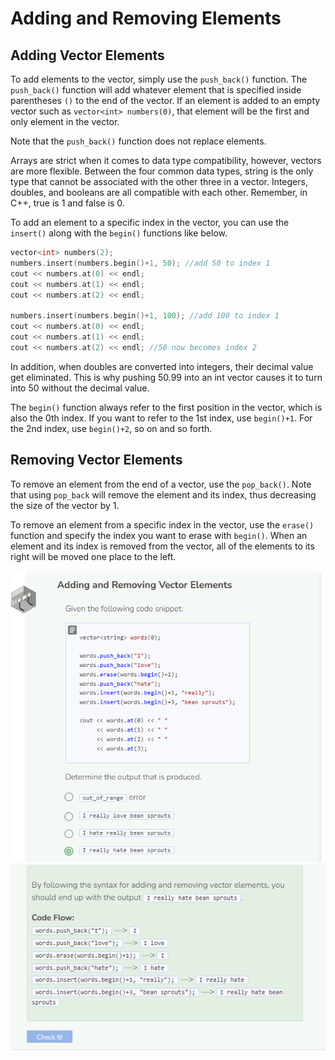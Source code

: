 # Adding and Removing Elements
## Adding Vector Elements
To add elements to the vector, simply use the `push_back()` function. The `push_back()` function will add whatever element that is specified inside parentheses `()` to the end of the vector. If an element is added to an empty vector such as `vector<int> numbers(0)`, that element will be the first and only element in the vector.

Note that the `push_back()` function does not replace elements.

Arrays are strict when it comes to data type compatibility, however, vectors are more flexible. Between the four common data types, string is the only type that cannot be associated with the other three in a vector. Integers, doubles, and booleans are all compatible with each other. Remember, in C++, true is 1 and false is 0.

To add an element to a specific index in the vector, you can use the `insert()` along with the `begin()` functions like below.

```cpp
vector<int> numbers(2);
numbers.insert(numbers.begin()+1, 50); //add 50 to index 1
cout << numbers.at(0) << endl;
cout << numbers.at(1) << endl;
cout << numbers.at(2) << endl;

numbers.insert(numbers.begin()+1, 100); //add 100 to index 1
cout << numbers.at(0) << endl;
cout << numbers.at(1) << endl;
cout << numbers.at(2) << endl; //50 now becomes index 2
```

In addition, when doubles are converted into integers, their decimal value get eliminated. This is why pushing 50.99 into an int vector causes it to turn into 50 without the decimal value.

The `begin()` function always refer to the first position in the vector, which is also the 0th index. If you want to refer to the 1st index, use `begin()+1`. For the 2nd index, use `begin()+2`, so on and so forth.

## Removing Vector Elements
To remove an element from the end of a vector, use the `pop_back()`. Note that using `pop_back` will remove the element and its index, thus decreasing the size of the vector by 1.

To remove an element from a specific index in the vector, use the `erase()` function and specify the index you want to erase with `begin()`. When an element and its index is removed from the vector, all of the elements to its right will be moved one place to the left.

![Question 2-1](_assets/Q2-1.png)
![Question 2-2](_assets/Q2-2.png)